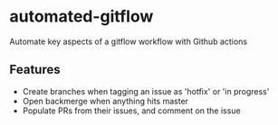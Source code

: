 # automated-gitflow
Automate key aspects of a gitflow workflow with Github actions


## Features
- Create branches when tagging an issue as 'hotfix' or 'in progress'
- Open backmerge when anything hits master
- Populate PRs from their issues, and comment on the issue


